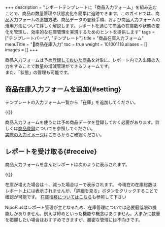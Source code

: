 +++
description = "レポートテンプレートに「商品入力フォーム」を組み込むことで、商品の数量管理や状態変化を簡単に追跡できます。このガイドでは、商品入力フォームの追加方法、商品データの登録手順、および商品入力フォームの活用方法について詳しく解説します。レポートを通じて商品の在庫数や状態の変化を管理し、効率的な在庫管理を実現するためのヒントを提供します"
tags = ["テンプレートパーツ", "テンプレート"]
title = "商品在庫入力フォーム"
menuTitle = "🧩商品在庫入力"
toc = true
weight = 101001118
aliases = []
images = []
+++


商品入力フォームは予め[登録しておいた商品](/docs/manual/initial-setting/advanced-setting/point/#add)を対象に、レポート内で入出庫の入力をすることで数量の増減管理ができるフォームです。  
また、「状態」の管理も可能です。

## 商品在庫入力フォームを追加{#setting}

テンプレートの入力フォーム一覧から「在庫」を追加してください。

{{<icatch filename="modFormAdd" msg="テンプレートの編集画面から在庫フォームをクリックして追加します">}}


商品入力フォームを使うには予め商品データを登録しておく必要があります。詳しくは[商品登録](/docs/manual/initial-setting/advanced-setting/point/)についてを参照してください。  
[実際の入力イメージ](/docs/manual/write-report/parts/#item)はこちらからご確認ください。



## レポートを受け取る{#receive}

商品入力フォームを含んだレポートは次のように表示されます。

{{<icatch filename="itemReport" msg="レポートを受け取ったときの画面イメージ">}}

在庫が増えた場合は＋、減った場合はーで表示されます。
今現在の在庫総数はレポート上には表示されませんが、「詳細を見る」ボタンをクリックすることで確認が可能です。
[在庫推移についてはこちら](/docs/manual/initial-setting/advanced-setting/point/#stackLog)も参照して下さい

NipoPlusはレポート管理が主となるため、在庫管理については必要最低限の機能しかありません。例えば締めといった機能や概念はありません。大まかに数量を把握したい場合はおすすめできますが、厳密な管理には不向きです。

